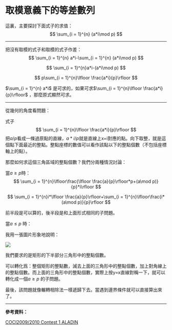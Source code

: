 # 取模意義下的等差數列

這裏，主要探討下面式子的求值：
$$
\sum_{i = 1}^{n} (a*i\mod p)
$$

---

把沒有取模的式子和取模的式子作差：
$$
\sum_{i = 1}^{n} a*i-\sum_{i = 1}^{n} (a*i\mod p)
$$

$$
\sum_{i = 1}^{n}a*i-(a*i\mod p)
$$

$$
p\sum_{i = 1}^{n}\lfloor \frac{a*i}{p}\rfloor
$$

$\sum_{i = 1}^{n} a*i$ 是可求的，如果可求$\sum_{i = 1}^{n}\lfloor \frac{a*i}{p}\rfloor$ ，那麼原式顯然可求。

---

從幾何的角度看問題：

式子
$$
\sum_{i = 1}^{n}\lfloor \frac{a*i}{p}\rfloor
$$
把$a/p$看成一條過原點的直線，$a*i/p$就是直線上x=i對應的點。向下取整，就是這個點下面最近的整點。整點座標的數值可以看作該點以下的整點個數（不包括座標軸上的點）。 

那麼如何求這個三角區域的整點個數？我們分兩種情況討論：

當$a\ge p$時：
$$
\sum_{i = 1}^{n}\lfloor\frac{\lfloor \frac{a}{p}\rfloor*p+(a\mod p)}{p}*i\rfloor
$$

$$
\sum_{i = 1}^{n}i*\lfloor \frac{a}{p}\rfloor+\sum_{i = 1}^{n}\lfloor\frac{i*(a\mod p)}{p}\rfloor
$$

前半段是可以算的，後半段是和上面形式相同的子問題。

當$a\le p$ 時：

我用一張圖片形象地說明：

![](http://images2017.cnblogs.com/blog/1037976/201709/1037976-20170929210654278-1469774512.png)

我們要求的是矩形的下半部分三角形中的整點個數。

可以轉化爲：整個矩形的整點數，減去上面的三角形中的整點個數，加上對角線上的整點個數。而上面的三角形中的整點個數，實際上按y=x直線對稱一下，就可以轉化成一個$a\ge p$ 的子問題。

最後，該問題就像輾轉相除法一樣遞歸下去。當遇到邊界條件就可以直接算出來了。

---

**參考資料：**

[COCI2009/2010 Contest 1 ALADIN](http://www.hsin.hr/coci/)